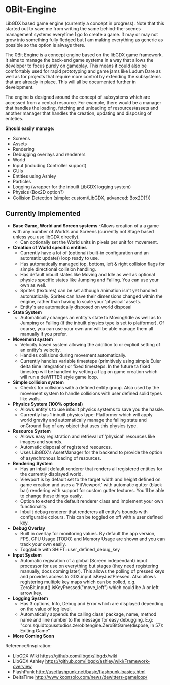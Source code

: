 0Bit-Engine
===========

LibGDX based game engine (currently a concept in progress). Note that this started out to save me from writing the same behind-the-scenes management systems everytime I go to create a game. It may or may not grow into something fully fledged but I am making everything as generic as possible so the option is always there.

The 0Bit Engine is a concept engine based on the libGDX game framework. It aims to manage the back-end game systems in a way that allows the developer to focus purely on gameplay. This means it could also be comfortably used for rapid prototyping and game jams like Ludum Dare as well as for projects that require more control by extending the subsystems that are already in place. This will all be documented further in development.

The engine is designed around the concept of subsystems which are accessed from a central resource. For example, there would be a manager that handles the loading, fetching and unloading of resources/assets and another manager that handles the creation, updating and disposing of enteties.

**Should easily manage:**
- Screens
- Assets
- Rendering 
- Debugging overlays and renderers
- World
- Input (including Controller support)
- GUIs
- Entities using Ashley
- Particles
- Logging (wrapper for the inbuilt LibGDX logging system)
- Physics (Box2D option?)
- Collision Detection (simple: custom/LibGDX, advanced: Box2D(?))


Currently Implemented
-----------
- **Base Game, World and Screen systems**
	-Allows creation of a a game with any number of Worlds and Screens (currently not Stage based unless you use libGDX directly).
	- Can optionally set the World units in pixels per unit for movement.
- **Creation of World specific entities**
	- Currently have a lot of (optional) built-in configuration and an automatic update() loop ready to use.
	- Has automatically managed top, bottom, left & right collision flags for simple directional collision handling.
	- Has default inbuilt states like Moving and Idle as well as optional physics specific states like Jumping and
Falling. You can use your own as well.
	- Sprites (textures) can be set although animation isn't yet handled automatically. Sprites can have their dimensions changed within the engine, rather than having to scale your 'physical' assets.
	- Entity's are automatically disposed on world disposal
- **State System**
	- Automatically changes an entity's state to Moving/Idle as well as to Jumping or Falling (if the inbuilt physics type is set to platformer). Of course, you can use your own and will be able manage them all manually if you prefer.
- **Movement system** 
	- Velocity based system allowing the addition to or explicit setting of an entity's velocity.
	- Handles collisions during movement automatically.
	- Currently handles variable timesteps (primitively using simple Euler delta time integration) or fixed timesteps. In the future ta fixed timestep will be handled by setting a flag on game creation which will run a deWITTER style game loop.
- **Simple collision system**
	- Checks for collisions with a defined entity group. Also used by the movement system to handle collisions with user defined solid types like walls.
- **Physics System (100% optional)**
	- Allows entity's to use inbuilt physics systems to save you the hassle. 
	- Currently has 1 inbuilt physics type: Platformer which will apply world gravity and automatically manage the falling state and onGround flag of any object that uses this physics type.
- **Resource System**
	- Allows easy registration and retrieval of 'physical' resources like images and sounds.
	- Automatic disposal of registered resources.
	- Uses LibGDX's AssetManager for the backend to provide the option of asynchronous loading of resources.
- **Rendering System**
	- Has an inbuilt default renderer that renders all registered entities for the currently displayed world.
	- Viewport is by default set to the target width and height defined on game creation and uses a 'FitViewport' with automatic gutter (black bar) rendering with support for custom gutter textures. You'll be able to change these things easily.
	- Option to extend the default renderer class and implement your own functionality.
	- Inbuilt debug renderer that renderers all entity's bounds with configurable colours. This can be toggled on off with a user defined key.
- **Debug Overlay**
	- Built in overlay for monitoring values. By default the app version, FPS, CPU Usage (TODO) and Memory Usage are shown and you can track your own easily.
	- Togglable with SHIFT+user_defined_debug_key
- **Input System**
	- Automatic regisration of a global (Screen independant) input processor for use on everything but stages (they need registering manually, docs coming later). This allows the polling of pressed keys and provides access to GDX.input.isKeyJustPressed. Also allows registering multiple key maps which can be polled, e.g. ZeroBit.input().isKeyPressed("move_left") which could be A or left arrow key.
- **Logging System**
	- Has 3 options, Info, Debug and Error which are displayed depending on the value of log level.
	- Automatically appends the calling class' package, name, method name and line number to the message for easy debugging. E.g: "com.squidtopusstudios.zerobitengine.ZeroBitGame(dispose, ln 57): Exiting Game"
- **More Coming Soon**

	
Reference/Inspiration:
 - LibGDX Wiki
	https://github.com/libgdx/libgdx/wiki
 - LibGDX Ashley
	https://github.com/libgdx/ashley/wiki/Framework-overview
 - FlashPunk
	http://useflashpunk.net/basic/flashpunk-basics.html
 - DeltaTime
	http://www.koonsolo.com/news/dewitters-gameloop/
